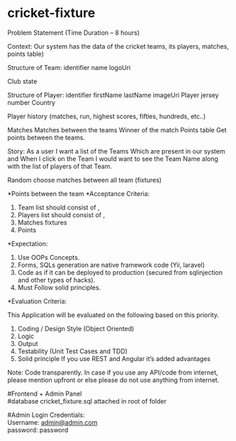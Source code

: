 # cricket-fixture

Problem Statement (Time Duration – 8 hours)

Context: Our system has the data of the cricket teams, its players, matches, points table)

Structure of Team:
identifier 
name
logoUri

Club state

Structure of Player:
identifier
firstName
lastName
imageUri
Player jersey number
Country

Player history (matches, run, highest scores, fifties, hundreds, etc..)

Matches
Matches between the teams
Winner of the match
Points table
Get points between the teams.


Story: As a user I want a list of the Teams Which are present in our system and When I click on the Team I would want to see the Team Name along with the list of players of that Team.

Random choose matches between all team (fixtures)
 

*Points between the team
*Acceptance Criteria:
1. Team list should consist of <logo>, <Team Name>
2. Players list should consist of <image>, <lastName> <firstName>
3. Matches fixtures 
4. Points 

 

*Expectation: 

1. Use OOPs Concepts.
2. Forms, SQLs generation are native framework code (Yii, laravel)
3. Code as if it can be deployed to production (secured from sqlinjection and other types of hacks).
4. Must Follow solid principles.

 

*Evaluation Criteria:

This Application will be evaluated on the following based on this priority.

1. Coding / Design Style (Object Oriented)
2. Logic
3. Output
4. Testability (Unit Test Cases and TDD)
5. Solid principle
 If you use REST and Angular it’s added advantages 

Note:
Code transparently. In case if you use any API/code from internet, please mention upfront or else please do not use anything from internet.

#Frontend + Admin Panel<br>
#database cricket_fixture.sql attached in root of folder

#Admin Login Credentials:<br>
Username: admin@admin.com<br>
password: password

